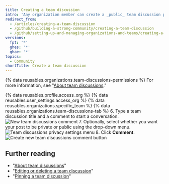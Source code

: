 ```yaml
---
title: Creating a team discussion
intro: 'Any organization member can create a _public_ team discussion post. To create a _private_ team discussion post, you must be a member of the team or an organization owner.'
redirect_from:
  - /articles/creating-a-team-discussion
  - /github/building-a-strong-community/creating-a-team-discussion
  - /github/setting-up-and-managing-organizations-and-teams/creating-a-team-discussion
versions:
  fpt: '*'
  ghes: '*'
  ghae: '*'
topics:
  - Community
shortTitle: Create a team discussion
---
```


{% data reusables.organizations.team-discussions-permissions %} For more information, see "[About team discussions](/organizations/collaborating-with-your-team/about-team-discussions)."

{% data reusables.profile.access_org %}
{% data reusables.user_settings.access_org %}
{% data reusables.organizations.specific_team %}
{% data reusables.organizations.team-discussions-tab %}
6. Type a team discussion title and a comment to start a conversation.
  ![New team discussions comment](/assets/images/help/projects/team-discussions-comment.png)
7. Optionally, select whether you want your post to be private or public using the drop-down menu.
  ![Team discussions privacy settings menu](/assets/images/help/projects/team-discussions-privacy-menu.png)
8. Click **Comment**.
  ![Create new team discussions comment button](/assets/images/help/projects/team-discussions-comment-button.png)

## Further reading

  - "[About team discussions](/organizations/collaborating-with-your-team/about-team-discussions)"
  - "[Editing or deleting a team discussion](/organizations/collaborating-with-your-team/editing-or-deleting-a-team-discussion)"
  - "[Pinning a team discussion](/organizations/collaborating-with-your-team/pinning-a-team-discussion)"

